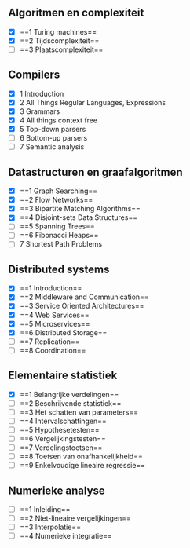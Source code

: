 ## Algoritmen en complexiteit

- [x] ==1 Turing machines==
- [x] ==2 Tijdscomplexiteit==
- [ ] ==3 Plaatscomplexiteit==

## Compilers

- [x] 1 Introduction
- [x] 2 All Things Regular Languages, Expressions
- [x] 3 Grammars
- [x] 4 All things context free
- [x] 5 Top-down parsers
- [ ] 6 Bottom-up parsers
- [ ] 7 Semantic analysis

## Datastructuren en graafalgoritmen

- [x] ==1 Graph Searching==
- [x] ==2 Flow Networks==
- [x] ==3 Bipartite Matching Algorithms==
- [x] ==4 Disjoint-sets Data Structures==
- [ ] ==5 Spanning Trees==
- [ ] ==6 Fibonacci Heaps==
- [ ] 7 Shortest Path Problems

## Distributed systems

- [x] ==1 Introduction==
- [x] ==2 Middleware and Communication==
- [x] ==3 Service Oriented Architectures==
- [x] ==4 Web Services==
- [x] ==5 Microservices==
- [x] ==6 Distributed Storage==
- [ ] ==7 Replication==
- [ ] ==8 Coordination==

## Elementaire statistiek

- [x] ==1 Belangrijke verdelingen==
- [ ] ==2 Beschrijvende statistiek==
- [ ] ==3 Het schatten van parameters==
- [ ] ==4 Intervalschattingen==
- [ ] ==5 Hypothesetesten==
- [ ] ==6 Vergelijkingstesten==
- [ ] ==7 Verdelingstoetsen==
- [ ] ==8 Toetsen van onafhankelijkheid==
- [ ] ==9 Enkelvoudige lineaire regressie==

## Numerieke analyse

- [ ] ==1 Inleiding==
- [ ] ==2 Niet-lineaire vergelijkingen==
- [ ] ==3 Interpolatie==
- [ ] ==4 Numerieke integratie==
